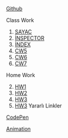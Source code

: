 [Github](https://selimtural.github.io/JavaS/)

Class Work
1. [SAYAC](https://selimtural.github.io/JavaS/Array%20cw2.html)
2. [İNSPECTOR](https://selimtural.github.io/JavaS/inspector.html)
3. [İNDEX](https://selimtural.github.io/JavaS/index.html)
4. [CW5](https://selimtural.github.io/JavaS/cw5.html)
5. [CW6](https://selimtural.github.io/JavaS/CW6-1)
6. [CW7](https://selimtural.github.io/JavaS/CW7/CW7.html)

Home Work

2. [HW1](https://selimtural.github.io/JavaS/homework)
6. [HW2](https://selimtural.github.io/JavaS/HW2/Database.html)
8. [HW3](https://selimtural.github.io/JavaS/HW3)
9. [HW3](https://selimtural.github.io/JavaS/)
Yararlı Linkler

[CodePen](https://codepen.io/pen/)

[Animation](https://www.egonomik.com/2014/09/gelistiriciler-icin-10-css-efekt-kutuphanesi/)
